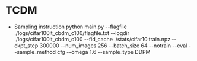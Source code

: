 # TCDM

* Sampling instruction
  python main.py --flagfile ./logs/cifar100lt_cbdm_c100/flagfile.txt --logdir ./logs/cifar100lt_cbdm_c100 --fid_cache ./stats/cifar10.train.npz  --ckpt_step 300000 --num_images 256 --batch_size 64 --notrain --eval --sample_method cfg  --omega 1.6 --sample_type DDPM
